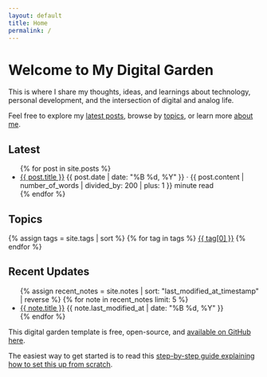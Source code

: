 ```yaml
---
layout: default
title: Home
permalink: /
---
```


<div class="home-content">
  <h1>Welcome to My Digital Garden</h1>

  <p>This is where I share my thoughts, ideas, and learnings about technology, personal development, and the intersection of digital and analog life.</p>

  <p>Feel free to explore my <a href="#latest">latest posts</a>, browse by <a href="#topics">topics</a>, or learn more <a href="/about">about me</a>.</p>

  <h2 id="latest">Latest</h2>
  <ul class="post-list">
    {% for post in site.posts %}
      <li>
        <a href="{{ post.url | relative_url }}">{{ post.title }}</a>
        <span class="post-meta">{{ post.date | date: "%B %d, %Y" }} · {{ post.content | number_of_words | divided_by: 200 | plus: 1 }} minute read</span>
      </li>
    {% endfor %}
  </ul>

  <h2 id="topics">Topics</h2>
  <div class="topics">
    {% assign tags = site.tags | sort %}
    {% for tag in tags %}
      <a href="/tags/{{ tag[0] }}" class="topic-tag">{{ tag[0] }}</a>
    {% endfor %}
  </div>

  <h2>Recent Updates</h2>
  <ul class="post-list">
    {% assign recent_notes = site.notes | sort: "last_modified_at_timestamp" | reverse %}
    {% for note in recent_notes limit: 5 %}
      <li>
        <a href="{{ note.url | relative_url }}">{{ note.title }}</a>
        <span class="post-meta">{{ note.last_modified_at | date: "%B %d, %Y" }}</span>
      </li>
    {% endfor %}
  </ul>
</div>

This digital garden template is free, open-source, and [available on GitHub here](https://github.com/maximevaillancourt/digital-garden-jekyll-template).

The easiest way to get started is to read this [step-by-step guide explaining how to set this up from scratch](https://maximevaillancourt.com/blog/setting-up-your-own-digital-garden-with-jekyll).

<style>
  .wrapper {
    max-width: 46em;
  }
</style>
